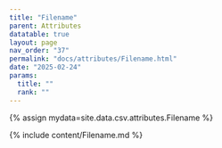 ```yaml
---
title: "Filename"
parent: Attributes
datatable: true
layout: page
nav_order: "37"
permalink: "docs/attributes/Filename.html"
date: "2025-02-24"
params:
  title: ""
  rank: ""
---
```

{% assign mydata=site.data.csv.attributes.Filename %} 

{% include content/Filename.md %}
